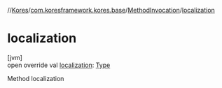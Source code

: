 //[Kores](../../../index.md)/[com.koresframework.kores.base](../index.md)/[MethodInvocation](index.md)/[localization](localization.md)

# localization

[jvm]\
open override val [localization](localization.md): [Type](https://docs.oracle.com/javase/8/docs/api/java/lang/reflect/Type.html)

Method localization
